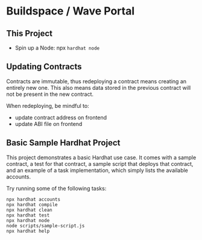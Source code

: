 # Buildspace / Wave Portal

## This Project

- Spin up a Node: npx ```hardhat node```

## Updating Contracts

Contracts are immutable, thus redeploying a contract means creating an entirely new one. This also means data stored in the previous contract will not be present in the new contract.

When redeploying, be mindful to:

- update contract address on frontend
- update ABI file on frontend

## Basic Sample Hardhat Project

This project demonstrates a basic Hardhat use case. It comes with a sample contract, a test for that contract, a sample script that deploys that contract, and an example of a task implementation, which simply lists the available accounts.

Try running some of the following tasks:

```shell
npx hardhat accounts
npx hardhat compile
npx hardhat clean
npx hardhat test
npx hardhat node
node scripts/sample-script.js
npx hardhat help
```

